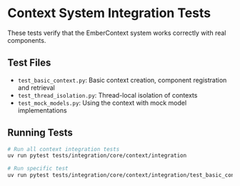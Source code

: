 # Context System Integration Tests

These tests verify that the EmberContext system works correctly with real components.

## Test Files

- `test_basic_context.py`: Basic context creation, component registration and retrieval
- `test_thread_isolation.py`: Thread-local isolation of contexts
- `test_mock_models.py`: Using the context with mock model implementations

## Running Tests

```bash
# Run all context integration tests
uv run pytest tests/integration/core/context/integration

# Run specific test
uv run pytest tests/integration/core/context/integration/test_basic_context.py
```
